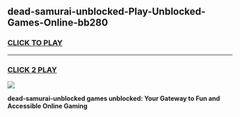 
## dead-samurai-unblocked-Play-Unblocked-Games-Online-bb280
<h3>
<a href="https://premium76.site?title=dead-samurai-unblocked&ref=25A">CLICK TO PLAY</a></h3>
<hr>

<h3>
<a href="https://premium76.site?title=dead-samurai-unblocked&ref=25A">CLICK 2 PLAY</a>
  
</h3>

<a href="https://premium76.site?title=dead-samurai-unblocked&ref=25A"><img src="https://clearcache.store/games.png"></a>


**dead-samurai-unblocked games unblocked: Your Gateway to Fun and Accessible Online Gaming**
